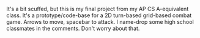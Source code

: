 It's a bit scuffed, but this is my final project from my AP CS A-equivalent class.
It's a prototype/code-base for a 2D turn-based grid-based combat game. Arrows to move, spacebar to attack.
I name-drop some high school classmates in the comments. Don't worry about that.
